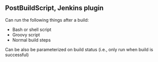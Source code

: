 PostBuildScript, Jenkins plugin
-------------------------------

Can run the following things after a build:
* Bash or shell script
* Groovy script
* Normal build steps

Can be also be parameterized on build status (i.e., only run when build is successful)
